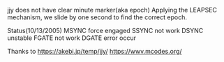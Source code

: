 jjy does not have clear minute marker(aka epoch)
Applying the LEAPSEC mechanism, we slide by one second to find the correct epoch.

Status(10/13/2005)
MSYNC  force engaged 
SSYNC  not work
DSYNC  unstable
FGATE  not work
DGATE  error occur

Thanks to
https://akebi.jp/temp/jjy/
https://wwv.mcodes.org/

